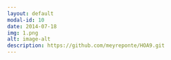 ```yaml
---
layout: default
modal-id: 10
date: 2014-07-18
img: 1.png
alt: image-alt
description: https://github.com/meyreponte/HOA9.git
---
```

